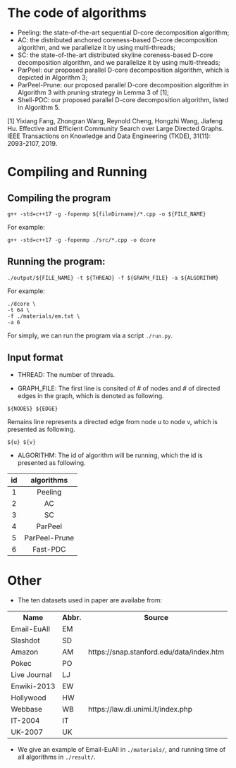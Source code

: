 # The code of algorithms
* Peeling: the state-of-the-art sequential D-core decomposition algorithm;
* AC: the distributed anchored coreness-based D-core decomposition algorithm, and we parallelize it by using multi-threads;
* SC: the state-of-the-art distributed skyline coreness-based D-core decomposition algorithm, and we parallelize it by using multi-threads;
* ParPeel: our proposed parallel D-core decomposition algorithm, which is depicted in Algorithm 3;
* ParPeel-Prune: our proposed parallel D-core decomposition algorithm in Algorithm 3 with pruning strategy in Lemma 3 of [1];
* Shell-PDC: our proposed parallel D-core decomposition algorithm, listed in Algorithm 5.

[1] Yixiang Fang, Zhongran Wang, Reynold Cheng, Hongzhi Wang, Jiafeng Hu. Effective and Efficient Community Search over Large Directed Graphs. IEEE Transactions on Knowledge and Data Engineering (TKDE), 31(11): 2093-2107, 2019.


# Compiling and Running
## Compiling the program
```
g++ -std=c++17 -g -fopenmp ${fileDirname}/*.cpp -o ${FILE_NAME}
```

For example:
```
g++ -std=c++17 -g -fopenmp ./src/*.cpp -o dcore
```


## Running the program:
```
./output/${FILE_NAME} -t ${THREAD} -f ${GRAPH_FILE} -a ${ALGORITHM}
```

For example:
```
./dcore \
-t 64 \
-f ./materials/em.txt \
-a 6 
```

For simply, we can run the program via a script ```./run.py```.




## Input format
* THREAD:
The number of threads.

* GRAPH_FILE:
The first line is consited of # of nodes and # of directed edges in the graph, which is denoted as following.
```
${NODES} ${EDGE}
``` 
Remains line represents a directed edge from node u to node v, which is presented as following.
```
${u} ${v}
```


* ALGORITHM:
The id of algorithm will be running, which the id is presented as following.

| id | algorithms |
| :----: | :----: |
| 1 | Peeling |
| 2 | AC |
| 3 | SC |
| 4 | ParPeel |
| 5 | ParPeel-Prune |
| 6 | Fast-PDC |

# Other
* The ten datasets used in paper are availabe from:


<div style="text-align:center">
    <table>
        <tbody>
        <tr>
            <th>Name</th>
            <th>Abbr.</th>
            <th>Source</th>
        </tr>
        <tr>
            <td>Email-EuAll</td>
            <td>EM</td>
            <td rowspan="5">https://snap.stanford.edu/data/index.htm</td>
        </tr>
        <tr>
            <td>Slashdot</td>
            <td>SD</td>
        </tr>
        <tr>
            <td>Amazon</td>
            <td>AM</td>
        </tr>
        <tr>
            <td>Pokec</td>
            <td>PO</td>
        </tr>
        <tr>
            <td>Live Journal</td>
            <td>LJ</td>
        </tr>
        <tr>
            <td>Enwiki-2013</td>
            <td>EW</td>
            <td rowspan="5">https://law.di.unimi.it/index.php</td>
        </tr>
        <tr>
            <td>Hollywood</td>
            <td>HW</td>
        </tr>
        <tr>
            <td>Webbase</td>
            <td>WB</td>
        </tr>
        <tr>
            <td>IT-2004</td>
            <td>IT</td>
        </tr>
        <tr>
            <td>UK-2007</td>
            <td>UK</td>
        </tr>
        </tbody>
    </table>
</div>

* We give an example of Email-EuAll in ```./materials/```, and running time of all algorithms in ```./result/```.
